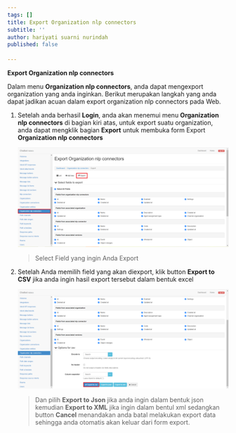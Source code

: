 ```yaml
---
tags: []
title: Export Organization nlp connectors
subtitle: ''
author: hariyati suarni nurindah
published: false

---
```

**Export Organization nlp connectors**

Dalam menu **Organization nlp connectors**, anda dapat mengexport organization yang anda inginkan. Berikut merupakan langkah yang anda dapat jadikan acuan dalam export organization nlp connectors pada Web.

1. Setelah anda berhasil **Login**, anda akan menemui menu **Organization nlp connectors** di bagian kiri atas, untuk export suatu organization, anda dapat mengklik bagian **Export** untuk membuka form Export **Organization nlp connectors**

   ![](/uploads/organizationsnlp3.PNG)

   > Select Field yang ingin Anda Export
2. Setelah Anda memilih field yang akan diexport, klik button **Export to CSV** jika anda ingin hasil export tersebut dalam bentuk excel

   ![](/uploads/organizationsnlp4.PNG)

   > Dan pilih **Export to Json** jika anda ingin dalam bentuk json kemudian **Export to XML** jika ingin dalam bentul xml sedangkan button **Cancel** menandakan anda batal melakukan export data sehingga anda otomatis akan keluar dari form export.